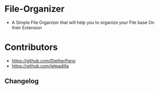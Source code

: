 # File-Organizer
- A Simple File Organizer that will help you to organize your File base On their Extension

# Contributors 
- https://github.com/DietherPano
- https://github.com/jetpadilla

## Changelog
